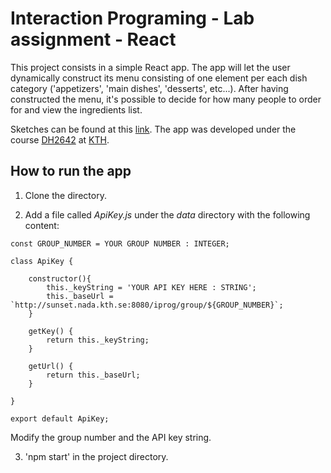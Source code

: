 # Interaction Programing - Lab assignment - React


This project consists in a simple React app. The app will let the user dynamically construct its menu consisting of one element per each dish category ('appetizers', 'main dishes', 'desserts', etc...). After having constructed the menu, it's possible to decide for how many people to order for and view the ingredients list.

Sketches can be found at this [link](https://kth-csc.mybalsamiq.com/projects/dh2642-vt18-dinnerplanner/grid). The app was developed under the course [DH2642](https://www.kth.se/social/course/DH2642/) at [KTH](https://www.kth.se/).
## How to run the app

1. Clone the directory.

2. Add a file called _ApiKey.js_ under the _data_ directory with the following content:

```
const GROUP_NUMBER = YOUR GROUP NUMBER : INTEGER;

class ApiKey {

    constructor(){
        this._keyString = 'YOUR API KEY HERE : STRING';
        this._baseUrl = `http://sunset.nada.kth.se:8080/iprog/group/${GROUP_NUMBER}`;
    }

    getKey() {
        return this._keyString;
    }

    getUrl() {
        return this._baseUrl;
    }

}

export default ApiKey;
```

Modify the group number and the API key string.

3. 'npm start' in the project directory.